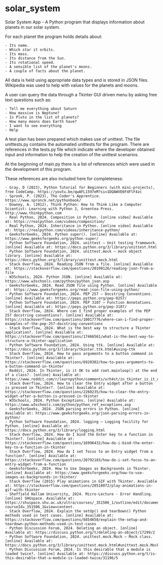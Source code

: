 # solar_system
Solar System App - A Python program that displays information about planets in our solar system.

For each planet the program holds details about:

    - Its name.
    - Which star it orbits.
    - Its mass.
    - Its distance from the Sun.
    - Its rotational speed.
    - A sensible list of the planet's moons.
    - A couple of facts about the planet.

All data is held using appropriate data types and is stored in JSON files. Wikipedia was used to help with values for the planets and moons.

A user can query the data through a Tkinter GUI driven menu by asking free text questions such as:

    - Tell me everything about Saturn
    - How massive is Neptune?
    - Is Pluto in the list of planets?
    - How many moons does Earth have?
    - I want to see everything
    - Help

A test plan has been prepared which makes use of unittest. The file unittests.py contains the automated unittests for the program. There are references in the tests.py file which indicate where the developer obtained input and information to help the creation of the unittest scenarios.

At the beginning of main.py there is a list of references which were used in the development of this program.

These references are also included here for completeness:

    - Gray, D (2023), Python Tutorial for Beginners (with mini-projects), free CodeCamp. https://youtu.be/qwAFL1597eM?si=1DQAWVE6F4FlF4zc
    - Spronk, P. (2023), The Coder's Apprentice. https://www.spronck.net/pythonbook/
    - Downey, A. (2012), Think Python: How to Think Like a Computer Scientist: Learning with Python 3, Greentea Press. http://www.thinkpython.com
    - Real Python, 2024. Composition in Python. [online video] Available at: https://realpython.com/videos/composition/
    - Real Python, 2024. Inheritance in Python. [online video] Available at: https://realpython.com/videos/inheritance-python/
    - GeeksforGeeks, 2024. Python super(). [online] Available at: https://www.geeksforgeeks.org/python-super/
    - Python Software Foundation, 2024. unittest — Unit testing framework. [online] Available at: https://docs.python.org/3/library/unittest.html
    - Python Software Foundation, 2024. unittest.mock — mock object library. [online] Available at: https://docs.python.org/3/library/unittest.mock.html
    - Stack Overflow, 2024. Reading JSON from a file. [online] Available at: https://stackoverflow.com/questions/20199126/reading-json-from-a-file
    - W3Schools, 2024. Python JSON. [online] Available at: https://www.w3schools.com/python/python_json.asp
    - GeeksforGeeks, 2024. Read JSON file using Python. [online] Available at: https://www.geeksforgeeks.org/read-json-file-using-python/
    - Python Software Foundation, 2024. PEP 257 — Docstring Conventions. [online] Available at: https://peps.python.org/pep-0257/
    - Python Software Foundation, 2024. PEP 3107 — Function Annotations. [online] Available at: https://peps.python.org/pep-3107/
    - Stack Overflow, 2024. Where can I find proper examples of the PEP 257 docstring conventions?. [online] Available at: https://stackoverflow.com/questions/10017776/where-can-i-find-proper-examples-of-the-pep-257-docstring-conventions
    - Stack Overflow, 2024. What is the best way to structure a Tkinter application?. [online] Available at: https://stackoverflow.com/questions/17466561/what-is-the-best-way-to-structure-a-tkinter-application
    - Python Software Foundation, 2024. Using ttk. [online] Available at: https://docs.python.org/3/library/tkinter.ttk.html#using-ttk
    - Stack Overflow, 2024. How to pass arguments to a button command in Tkinter?. [online] Available at: https://stackoverflow.com/questions/6920302/how-to-pass-arguments-to-a-button-command-in-tkinter
    - Reddit, 2024. In Tkinter, is it OK to add root.mainloop() at the end of a class?. [online] Available at: https://www.reddit.com/r/learnpython/comments/urh4st/in_tkinter_is_it_ok_to_add_rootmainloop_at_the/
    - Stack Overflow, 2024. How to clear the Entry widget after a button is pressed in Tkinter?. [online] Available at: https://stackoverflow.com/questions/2260235/how-to-clear-the-entry-widget-after-a-button-is-pressed-in-tkinter
    - W3Schools, 2024. Python Exceptions. [online] Available at: https://www.w3schools.com/python/python_ref_exceptions.asp
    - GeeksforGeeks, 2024. JSON parsing errors in Python. [online] Available at: https://www.geeksforgeeks.org/json-parsing-errors-in-python/
    - Python Software Foundation, 2024. logging — Logging facility for Python. [online] Available at: https://docs.python.org/3/library/logging.html
    - Stack Overflow, 2024. How do I bind the Enter key to a function in Tkinter?. [online] Available at: https://stackoverflow.com/questions/16996432/how-do-i-bind-the-enter-key-to-a-function-in-tkinter
    - Stack Overflow, 2024. How do I set focus to an Entry widget from a function?. [online] Available at: https://stackoverflow.com/questions/20792183/how-do-i-set-focus-to-an-entry-widget-from-a-function
    - GeeksforGeeks, 2024. How to Use Images as Backgrounds in Tkinter. [online] Available at: https://www.geeksforgeeks.org/how-to-use-images-as-backgrounds-in-tkinter/
    - Stack Overflow (2015) Play animations in GIF with Tkinter. Available at: https://stackoverflow.com/questions/28518072/play-animations-in-gif-with-tkinter
    - Sheffield Hallam University, 2024. Micro-Lecture - Error Handling. [online] SHUspace. Available at: https://shuspace.shu.ac.uk/ultra/courses/_351506_1/outline/edit/document/_13967799_1?courseId=_351506_1&view=content.
    - Stack Overflow, 2024. Explain the setUp() and tearDown() Python methods used in test cases. [online] Available at: https://stackoverflow.com/questions/6854658/explain-the-setup-and-teardown-python-methods-used-in-test-cases
    - Python Discussion Forum, 2024. Deleting an object. [online] Available at: https://discuss.python.org/t/deleting-an-object/17299/2
    - Python Software Foundation, 2024. unittest.mock.Mock — Mock class. [online] Available at: https://docs.python.org/3/library/unittest.mock.html#unittest.mock.Mock
    - Python Discussion Forum, 2024. Is this desirable that a module is loaded twice?. [online] Available at: https://discuss.python.org/t/is-this-desirable-that-a-module-is-loaded-twice/31196/5
